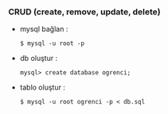 ### CRUD  (create, remove, update, delete)

- mysql bağlan :

	  $ mysql -u root -p

- db oluştur :

	  mysql> create database ogrenci;

- tablo oluştur :

	  $ mysql -u root ogrenci -p < db.sql

